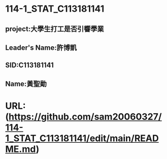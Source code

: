 # 114-1_STAT_C113181141
## project:大學生打工是否引響學業
## Leader's Name:許博凱
## SID:C113181141
## Name:黃聖勛
# URL:(https://github.com/sam20060327/114-1_STAT_C113181141/edit/main/README.md)
